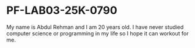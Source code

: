 # PF-LAB03-25K-0790
My name is Abdul Rehman and I am 20 years old. I have never studied computer science or programming in my life so I hope it can workout for me.  
